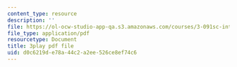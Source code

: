 ```yaml
---
content_type: resource
description: ''
file: https://ol-ocw-studio-app-qa.s3.amazonaws.com/courses/3-091sc-introduction-to-solid-state-chemistry-fall-2010/d0c6219de78a44c2a2ee526ce8ef74c6_p6isgsReWmI.pdf
file_type: application/pdf
resourcetype: Document
title: 3play pdf file
uid: d0c6219d-e78a-44c2-a2ee-526ce8ef74c6
---
```

